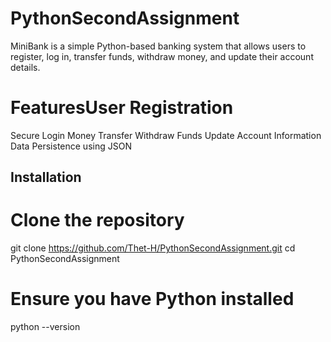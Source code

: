 
# PythonSecondAssignment
MiniBank is a simple Python-based banking system that allows users to register, log in, transfer funds, withdraw money, and update their account details.

# FeaturesUser Registration
Secure Login
Money Transfer
Withdraw Funds
Update Account Information
Data Persistence using JSON

## Installation
# Clone the repository
git clone https://github.com/Thet-H/PythonSecondAssignment.git
cd PythonSecondAssignment

# Ensure you have Python installed
python --version
